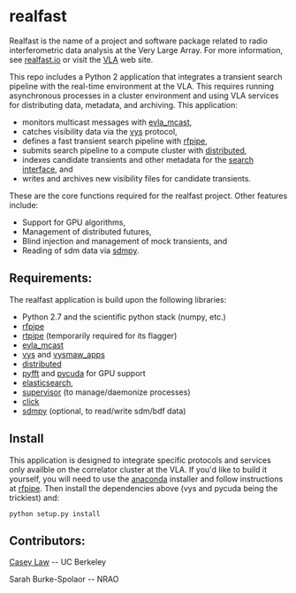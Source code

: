 # realfast

Realfast is the name of a project and software package related to radio interferometric data analysis at the Very Large Array. For more information, see [realfast.io](http://realfast.io) or visit the [VLA](https://public.nrao.edu/telescopes/vla/) web site.

This repo includes a Python 2 application that integrates a transient search pipeline with the real-time environment at the VLA. This requires running asynchronous processes in a cluster environment and using VLA services for distributing data, metadata, and archiving. This application:
* monitors multicast messages with [evla_mcast](https://github.com/demorest/evla_mcast),
* catches visibility data via the [vys](https://github.com/mpokorny/vysmaw) protocol,
* defines a fast transient search pipeline with [rfpipe](http://github.com/realfastvla/rfpipe),
* submits search pipeline to a compute cluster with [distributed](https://github.com/dask/distributed),
* indexes candidate transients and other metadata for the [search interface](https://github.com/realfastvla/realfast.io-search), and
* writes and archives new visibility files for candidate transients.

These are the core functions required for the realfast project. Other features include:
* Support for GPU algorithms,
* Management of distributed futures,
* Blind injection and management of mock transients, and
* Reading of sdm data via [sdmpy](https://github.com/demorest/sdmpy).

Requirements:
---------
The realfast application is build upon the following libraries:

* Python 2.7 and the scientific python stack (numpy, etc.)
* [rfpipe](http://github.com/realfastvla/rfpipe)
* [rtpipe](http://github.com/caseyjlaw/rtpipe) (temporarily required for its flagger)
* [evla_mcast](https://github.com/demorest/evla_mcast)
* [vys](https://github.com/mpokorny/vysmaw) and [vysmaw_apps](https://github.com/realfastvla/vysmaw_apps)
* [distributed](https://github.com/dask/distributed)
* [pyfft](https://pythonhosted.org/pyfft) and [pycuda](https://mathema.tician.de/software/pycuda) for GPU support
* [elasticsearch](https://github.com/elastic/elasticsearch-py),
* [supervisor](http://supervisord.org) (to manage/daemonize processes)
* [click](http://click.pocoo.org)
* [sdmpy](https://github.com/demorest/sdmpy) (optional, to read/write sdm/bdf data)
 
Install
---
This application is designed to integrate specific protocols and services only availble on the correlator cluster at the VLA. If you'd like to build it yourself, you will need to use the [anaconda](http://anaconda.com) installer and follow instructions at [rfpipe](http://github.com/realfastvla/rfpipe). Then install the dependencies above (vys and pycuda being the trickiest) and:

    python setup.py install

Contributors:
---

[Casey Law](http://www.twitter.com/caseyjlaw) -- UC Berkeley

Sarah Burke-Spolaor -- NRAO
